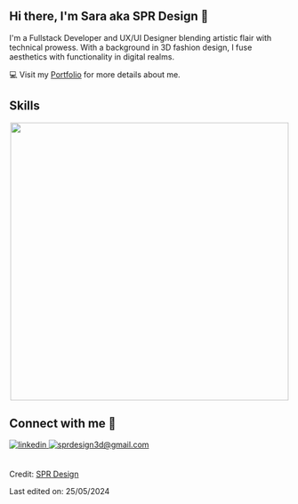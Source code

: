 ## Hi there, I'm Sara aka SPR Design 👋

              
<p>I'm a Fullstack Developer and UX/UI Designer blending artistic flair with technical prowess. With a background in 3D fashion design, I fuse aesthetics with functionality in digital realms.</p>

💻 Visit my [Portfolio](https://sprdesign.netlify.app/) for more details about me.
      
<h2>Skills</h2> 
<p align="center">
<img width="500px"  src="https://skillicons.dev/icons?i=js,html,css,bootstrap,tailwind,react,astro,nodejs,express,py,figma,ai,ap,ad&perline=14"  />
</p>

<h2>Connect with me 🤝 </h2>
<div>
 <a href="https://www.linkedin.com/in/sarapages/" target="_blank">
<img src=https://img.shields.io/badge/linkedin-%231E77B5.svg?&style=for-the-badge&logo=linkedin&logoColor=white alt=linkedin style="margin-bottom: 5px;" />
</a>
  
<a href="mailto:sprdesign3d@gmail.com" target="_blank">
<img src="https://img.shields.io/badge/Gmail-D14836?style=for-the-badge&logo=gmail&logoColor=white" alt=sprdesign3d@gmail.com mail style="margin-bottom: 5px;" />
</a>
</div>
<br/>

Credit: [SPR Design](https://github.com/SPRDesign)

Last edited on: 25/05/2024






<!--
**SPRDesign/SPRDesign** is a ✨ _special_ ✨ repository because its `README.md` (this file) appears on your GitHub profile.

Here are some ideas to get you started:

- 🔭 I’m currently working on ...
- 🌱 I’m currently learning ...
- 👯 I’m looking to collaborate on ...
- 🤔 I’m looking for help with ...
- 💬 Ask me about ...
- 📫 How to reach me: ...
- 😄 Pronouns: ...
- ⚡ Fun fact: ...
-->







